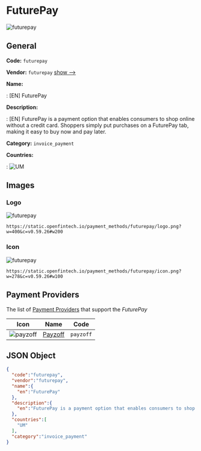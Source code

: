 
# FuturePay 
![futurepay](https://static.openfintech.io/payment_methods/futurepay/logo.png?w=400&c=v0.59.26#w200)  

## General 
**Code:** `futurepay` 
 
**Vendor:** `futurepay` [show -->](/vendors/futurepay/) 
 
**Name:** 
 
:	[EN] FuturePay 
 
**Description:** 
 
: [EN] FuturePay is a payment option that enables consumers to shop online without a credit card. Shoppers simply put purchases on a FuturePay tab, making it easy to buy now and pay later. 
 
**Category:** `invoice_payment` 
 
**Countries:** 
 
:	![UM](https://cdnjs.cloudflare.com/ajax/libs/flag-icon-css/3.3.0/flags/4x3/um.svg#w24)  

## Images 

### Logo 
![futurepay](https://static.openfintech.io/payment_methods/futurepay/logo.png?w=400&c=v0.59.26#w200)  

```
https://static.openfintech.io/payment_methods/futurepay/logo.png?w=400&c=v0.59.26#w200
```  

### Icon 
![futurepay](https://static.openfintech.io/payment_methods/futurepay/icon.png?w=278&c=v0.59.26#w100)  

```
https://static.openfintech.io/payment_methods/futurepay/icon.png?w=278&c=v0.59.26#w100
```  

## Payment Providers 
 
The list of [Payment Providers](/payment-providers/) that support the _FuturePay_ 

|Icon|Name|Code| 
|:---:|:---:|:---:| 
|![payzoff](https://static.openfintech.io/payment_providers/payzoff/icon.png?w=278&c=v0.59.26#w100) |[Payzoff](/payment-providers/payzoff/)|`payzoff`| 
 

## JSON Object 

```json
{
  "code":"futurepay",
  "vendor":"futurepay",
  "name":{
    "en":"FuturePay"
  },
  "description":{
    "en":"FuturePay is a payment option that enables consumers to shop online without a credit card. Shoppers simply put purchases on a FuturePay tab, making it easy to buy now and pay later."
  },
  "countries":[
    "UM"
  ],
  "category":"invoice_payment"
}
```  
